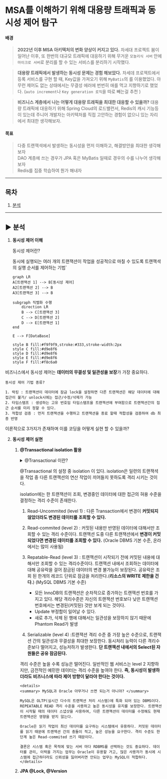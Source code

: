# MSA를 이해하기 위해 대용량 트래픽과 동시성 제어 탐구

#### 배경

> **2022년 이후 MSA 아키텍처의 변화 양상이 커지고 있다.** 차세대 프로젝트 붐이 일어난 이후, 또 한번의 대규모 트래픽에 대응하기 위해 무거운 `모놀리식 서버` 안에 `마이크로 서버`로 분리를 할 수 있는 서비스를 분리하기 시작했다.</br>

> **대용량 트래픽에서 발생하는 동시성 문제는 경험 해보았다.** 차세데 프로젝트에서 등록 서비스를 구현 할 때, Key값을 가져오기 위해 `MyBatis`의 <selectKey>를 이용했었다. 아무런 제어도 없는 상태에서는 무결성 에러에 번번히 애를 먹고 지향하기로 했었다. (`auto increment`나 `Key generation 로직`을 따로 빼는걸 추천 ) </br>

> **비즈니스 계층에서 나는 어떻게 대용량 트래픽을 최대한 대응할 수 있을까?** 대용량 트래픽에 대응하기 위해 Spring Cloud의 로드밸런서, Redis의 캐시 기능등이 있는데 주니어 개발자는 아키텍처를 직접 고안하는 경험이 없으니 있는 자리에서 최대한 생각해보자. </br>

#### 목표

> 다중 트랜잭셕에서 발생하는 동시성을 먼저 이해하고, 해결방안을 최대한 생각해보자</br>
> DAO 계층에 쓰는 경우가 JPA 혹은 MyBatis 일때로 경우의 수를 나누어 생각해보자</br>
> Redis를 집중 학습하여 뭔가 해내자

---

## 목차

1. [분석](#-분석)

---

## ▶ 분석

1. **동시성 제어 이해**

   동시성 제어란?

   동시에 실행되는 여러 개의 트랜잭션이 작업을 성공적으로 마칠 수 있도록 트랜잭셕의 실행 순서를 제어하는 기법`

   ```mermaid
   graph LR
   A[트랜잭션 1] --> B[동시성 제어]
   A2[트랜잭션 2] --> B
   A3[트랜잭션 3] --> B

   subgraph 직렬화 수행
       direction LR
       B --> C[트랜잭션 3]
       C --> D[트랜잭션 2]
       D --> E[트랜잭션 1]
   end

   E --> F[DataBase]

   style B fill:#f9f9f9,stroke:#333,stroke-width:2px
   style C fill:#d9e8f6
   style D fill:#d9e8f6
   style E fill:#d9e8f6
   style F fill:#f8c6a0
   ```

비즈니스에서 동시성 제어는 **데이터의 무결성 및 일관성을 보장**가 가장 중요하다. </br>

    동시성 제어 기법 종류?

    1. 락킹 : 트랜잭션이 데이터에 잠금 lock을 설정하면 다른 트랜잭션은 해당 데이터에 대해 접근이 불가/ unlock시에는 접근/수정/삭제가 가능
    2. 타임스탬프 : 생성하는 고유 번호임 타임스탬프을 트랜잭션에 부여함으로 트랜잭션간의 접근 순서를 미리 정할 수 있다.
    3. 적합성 검증 : 먼저 트랜잭션을 수행하고 트랜잭션을 종료 할때 적합성을 검증하여 db 최종 반영

이론적으로 3가지가 존재하며 이를 코딩을 어떻게 실현 할 수 있을까?

2.  **동시성 제어 실현**

    1.  **@Transactional isolation 활용**
          <details>
            <summary> @Transactional 이란? </summary>
             
            스프링에서 트랜잭션 처리를 위해 선언적으로 트랜잭션에 행위를 정의하게 해주는 프록시 객체라고 생각하면된다.
          
            동작 원리가 결구 AOP를 통해 구현되어 있기 때문에 내가 만든 로직이 @Transactional을 붙여주면,
            [ 트랜잭션 시작 - 내가 만든 로직 - 트랜잭션 종료 ] 으로 실행하게 된다.
          
            클래스, 메소드, 인터페이스 메소드 단위로 정의할 수 있으며
          
            [클래스 메소드-> 클래스 -> 인터페이스 메소드 -> 인터페이스] 우선순위가 존재한다.
          
            Spring에서는 클래스에 적용하는 것을 권고한다. 자바 어노테이션은 인터페이스로부터 상속되지 않기 때문에 클래스 기반 프록시에서 트랜잭션 설정을 인식할 수 없다.

          </details>

        @Transactional 의 설정 중 isolation 이 있다.
        isolation은 일련의 트랜잭셕을 작업 중 다른 트랜잭션의 연산 작업이 끼어들지 못하도록 격리 시키는 것이다.

        isolation에는 한 트랜잭션이 조회, 변경중인 데이터에 대한 접근의 혀용 수준을 결정하는 격리 수준이 존재한다.

        1. Read-Uncommited (level 1) : 다른 Transaction에서 변경이 **커밋되지 않았더라도 변경된 데이터를 조회할 수 있다.**

        2. Read-commited (level 2) : 커밋된 내용만 반영된 데이터에 대해서만 조회할 수 있는 격리 수준이다.
           트랜잭션 도중 다른 트랜잭션에서 **변경이 커밋되었다면 변경된 데이터를 조회할 수 있다.** (Oracle DBMS 기본 수준, 온라에서는 많이 사용됨)

        3. Repatable-Read (level 3) : 트랜잭션이 시작되기 전에 커밋된 내용에 대해서만 조회할 수 있는 격리수준이다. 트랜잭션 내에서 조회하는 데이터에 대해 공유락을 걸어 잠금된 데이터의 변경 불가능이 보장된다. 공유락은 조회 된 한개의 레코드 단위로 잠금을 처리한다.(**리소스의 WRITE 제한을 건다.**) (MySQL DBMS 기본 수준)

           - 모든 InnoDB의 트랜잭션은 순차적으로 증가하는 트랜잭션 번호를 가지고 있다. 해당 격리수준은 자신의 트랜잭션 번호보다 낮은 트랜잭션 번호에서는 변경된(커밋된) 것만 보게 되는 것이다.
           - Update 부정합이 일어날 수 있다.
           - 새로 추가, 삭제 된 행에 대해서는 일관성을 보장하지 않기 때문에 Phantom Read가 발생

        4. Serializable (level 4) :트랜잭션 격리 수준 중 가장 높은 수준으로, 트랜잭션 간의 일관성과 무결성을 최대한 보장한다. 동시처리 능력이 다른 격리수준보다 떨어지고, 성능저하가 발생한다.
           **단 트랜잭션 내에서의 Select된 자원들은 공유 잠금된다.**

        격리 수준은 높을 수록 성능은 떨어진다. 일반적인 웹 서비스는 level 2 지향하지만, 금전적인 예민한 데이터는 격리 수준을 높여야 한다. **즉, 동시성이 발생하더라도 비즈니스에 따라 제어 방향이 달라야 한다는 것이다.**

            <details>
            <summary> MySQL과 Oracle 아무거나 쓰면 되는거 아니야? </summary>

            MySQL은 OLTP(실시간 다수의 트랜잭션 처리 시스템)에 특화 되어 있는 DBMS이다. REPEATABLE READ 격리 수준을 사용하고 높은 동시성을 유지를 보장한다. 트랜잭션이 시작될 때의 데이터 스냅샷을 사용하여, 다른 트랜잭션이 데이터를 수정해도 현재 트랜잭션은 영향을 받지 않는다.

            Oracle은 읽기 작업이 최신 데이터를 요구하는 시스템에서 유용하다. 커밋된 데이터를 읽기 때문에 트랜잭션 간의 충돌이 적고, 높은 성능을 요구한다. 격리 수준도 한 단계 높은 Read-commited 쓰기 때문이다.

            결론은 시스템 혹은 목적에 맞는 서버 마다 RDBMS를 선택하는 것도 중요하다. 데이터를 관리, 이력을 가지는 업무는 Oracle이 유용할 거고, 많은 사용자가 동시에 시스템에 접근하더라도 신뢰성을 잃어버리면 안되는 업무는 MySQL이 적합하다.
            </details>

    2.  **JPA @Lock, @Version**

